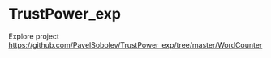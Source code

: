 # TrustPower_exp

Explore project https://github.com/PavelSobolev/TrustPower_exp/tree/master/WordCounter
